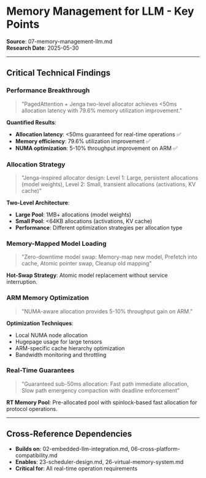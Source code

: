 # Memory Management for LLM - Key Points

**Source**: 07-memory-management-llm.md  
**Research Date**: 2025-05-30

---

## Critical Technical Findings

### Performance Breakthrough
> "PagedAttention + Jenga two-level allocator achieves <50ms allocation latency with 79.6% memory utilization improvement."

**Quantified Results**:
- **Allocation latency**: <50ms guaranteed for real-time operations ✅
- **Memory efficiency**: 79.6% utilization improvement ✅
- **NUMA optimization**: 5-10% throughput improvement on ARM ✅

### Allocation Strategy
> "Jenga-inspired allocator design: Level 1: Large, persistent allocations (model weights), Level 2: Small, transient allocations (activations, KV cache)"

**Two-Level Architecture**:
- **Large Pool**: 1MB+ allocations (model weights)
- **Small Pool**: <64KB allocations (activations, KV cache)
- **Performance**: Different optimization strategies per allocation type

### Memory-Mapped Model Loading
> "Zero-downtime model swap: Memory-map new model, Prefetch into cache, Atomic pointer swap, Cleanup old mapping"

**Hot-Swap Strategy**: Atomic model replacement without service interruption.

### ARM Memory Optimization
> "NUMA-aware allocation provides 5-10% throughput gain on ARM."

**Optimization Techniques**:
- Local NUMA node allocation
- Hugepage usage for large tensors
- ARM-specific cache hierarchy optimization
- Bandwidth monitoring and throttling

### Real-Time Guarantees
> "Guaranteed sub-50ms allocation: Fast path immediate allocation, Slow path emergency compaction with deadline enforcement"

**RT Memory Pool**: Pre-allocated pool with spinlock-based fast allocation for protocol operations.

---

## Cross-Reference Dependencies
- **Builds on**: 02-embedded-llm-integration.md, 06-cross-platform-compatibility.md
- **Enables**: 23-scheduler-design.md, 26-virtual-memory-system.md
- **Critical for**: All real-time operation requirements